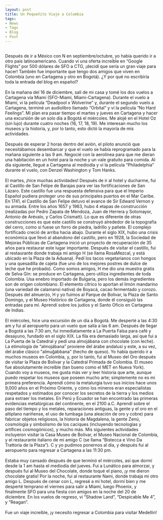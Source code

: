 ```yaml
---
layout: post
title: Un Pequeñito Viaje a Colombia
tags:
- News
- Tags
- Blog
- Post
---
```


<br/>
Después de ir a México con N en septiembre/octubre, yo había querido ir a otro país latinoamericano. Cuando vi una oferta increíble en “Google Flights” por 500 dólares de SFO a CTG, ¡decidí que sería un gran viaje para hacer! También fue importante que tengo dos amigos que viven en Colombia (uno en Cartagena y otro en Bogotá). ¿Y por qué no escribiría toda la entrada del blog en español?
<br/>
<br/>
En la mañana del 16 de diciembre, salí de mi casa y tomé los dos vuelos a Cartagena vía Miami (SFO-Miami, Miami-Cartagena). Durante el vuelo a Miami, vi la película “Deadpool x Wolverine” y, durante el segundo vuelo a Cartagena, terminé un audiolibro llamado “Orbital” y vi la película “No Hard Feelings”. Mi plan era pasar tiempo el martes y jueves en Cartagena y hacer una excursión de un solo día a Bogotá el miércoles. Me alojé en el Hotel Oz (sin lujo) durante cuatro noches (16, 17, 18, 19). Me interesan mucho los museos y la historia, y, por lo tanto, esto dictó la mayoría de mis actividades.
<br/>
<br/>
Después de esperar 2 horas dentro del avión, el piloto anunció que necesitábamos desembarcar y que el vuelo se había reprogramado para la mañana siguiente a las 9 am. Negocié con la aerolínea para que me dieran una habitación en un hotel para la noche y un vale gratuito para comida. Al día siguiente, llegué a Cartagena al mediodía y vi la película “Philadelphia” durante el vuelo, con Denzel Washington y Tom Hanks.
<br/>
<br/>
El martes, ¡hice muchas actividades! Después de ir al hotel y ducharme, fui al Castillo de San Felipe de Barajas para ver las fortificaciones de San Lázaro. Este castillo fue una respuesta defensiva para que el Imperio Español pudiera proteger uno de sus principales puertos en el Mar Caribe. En 1741, el Castillo de San Felipe detuvo el avance de Sir Edward Vernon y su armada. Entre los años 1657 y 1963, hubo 4 etapas de construcción (realizadas por Pedro Zapata de Mendoza, Juan de Herrera y Sotomayor, Antonio de Arévalo, y Carlos Crismatt). Lo que es diferente de otras construcciones es que este castillo se construyó alrededor de la topografía del cerro, como si fuese un forro de piedra, ladrillo y pañete. El complejo fortificado creció de arriba hacia abajo. Durante el siglo XIX, hubo una crisis económica que llevó al abandono del castillo, pero en 1928, la Sociedad de Mejoras Públicas de Cartagena inició un proyecto de recuperación de 35 años para restaurar este lugar importante. Después de visitar el castillo, fui al restaurante donde trabaja mi amigo H (se llama RosaMezcal, y está ubicado en la Plaza de la Aduana). Pedí los tacos vegetarianos con hongos y una quesadilla de cajeta (fue uno de los mejores postres de dulce de leche que he probado). Como somos amigos, H me dio una muestra gratis de Selva Gin: se produce en Cartagena, pero utiliza ingredientes de toda Colombia. Usa enebro importado de Bulgaria, pero los demás ingredientes son de origen colombiano. El elemento cítrico lo aportan el limón mandarino (una variedad de calamansi nativa) de Boyacá, cacao fermentado y corozo. Después del almuerzo, H y yo fuimos al Parque de Bolívar, la Plaza de Santo Domingo, y el Museo Histórico de Cartagena, donde él consiguió las entradas para mí. Aprendí sobre los judíos y el Santo Oficio en Cartagena de Indias.
<br/>
<br/>
El miércoles, hice una excursión de un día a Bogotá. Me desperté a las 4:30 am y fui al aeropuerto para un vuelo que salía a las 6 am. Después de llegar a Bogotá a las 7:30 am, fui inmediatamente a La Puerta Falsa para café y desayuno, fundado en el siglo XIX. La fila era demasiado larga, así que fui a La Puerta de la Catedral y pedí una almojábana con chocolate (con leche). La etimología de “almojábana” proviene del árabe andalusí y este, a su vez, del árabe clásico "almuǧábbana" (hecho de queso). Yo había querido ir a muchos museos en Colombia, y, por lo tanto, fui al Museo del Oro después de visitar la Plaza de Bolívar y la Catedral Primada de Colombia. El museo fue absolutamente increíble (tan bueno como el MET en Nueva York). Cuando voy a museos, me gusta más ver y leer historia que arte, aunque puedo respetar los museos que poseen mucho arte; simplemente no es mi primera preferencia. Aprendí cómo la metalurgia tuvo sus inicios hace unos 9,000 años en el Próximo Oriente, y cómo los mineros eran especialistas respetados y estimados por conocer los secretos de la tierra y los medios para extraer los metales. En Perú y Ecuador se han encontrado las primeras evidencias metalúrgicas del continente, en el 2100 a.C. Aprendí sobre el paso del tiempo y los metales, reparaciones antiguas, la gente y el oro en el altiplano nariñense, el uso de tumbaga (una aleación de oro y cobre) para fabricar objetos religiosos, la historia de Magdalena, la gente Zenú, cosmología y simbolismo de los caciques (incluyendo tecnologías y artífices cosmogónicos), y mucho más. Mis siguientes actividades incluyeron visitar la Casa Museo de Bolívar, el Museo Nacional de Colombia, y el restaurante italiano de mi amigo C (se llama “Bistecca e Vino Da Trattoria de la Plaza”). C y yo pudimos ponernos al día, y después fui al aeropuerto para regresar a Cartagena a las 11:30 pm.
<br/>
<br/>
Estaba muy cansado después de que terminó el miércoles, así que dormí desde la 1 am hasta el mediodía del jueves. Fui a Lunático para almorzar, y después fui al Museo del Chocolate, donde toqué el piano, ¡y me dieron chocolate gratis! Por la noche, fui al restaurante Nami, donde trabaja mi otro amigo L. Después de cenar con L, regresé a mi hotel, dormí bien y me desperté temprano el viernes para salir a Miami, luego Phoenix, y finalmente SFO para una fiesta con amigos en la noche del 20 de diciembre. En los vuelos de regreso, vi “Shadow Land”, “Despicable Me 4”, y “Reagan”.
<br/>
<br/>
Fue un viaje increíble, ¡y necesito regresar a Colombia para visitar Medellín!